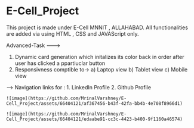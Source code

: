 # E-Cell_Project

This project is made under E-Cell MNNIT , ALLAHABAD.
All functionalities are added via using HTML , CSS and JAVAScript only.

Advanced-Task ---> 
  1. Dynamic card generation which initalizes its color back in order after user has clicked a ppartiuclar button
  2. Responsivness comptible to->
      a) Laptop view
      b) Tablet view
      c) Mobile view

--> Navigation links for :
    1. LinkedIn Profile
    2. Github Profile
    
    
    ![image](https://github.com/MrinalVarshney/E-Cell_Project/assets/66404121/af367456-b43f-42fa-bb4b-4e708f8966d1)

    ![image](https://github.com/MrinalVarshney/E-Cell_Project/assets/66404121/edaabe91-cc3c-4423-b400-9f1160a46574)




